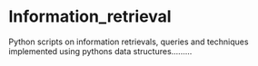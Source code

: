 # Information_retrieval
Python scripts on information retrievals, queries and techniques implemented using pythons data structures.........
